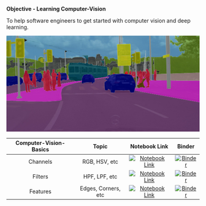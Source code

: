 **Objective - Learning Computer-Vision**

To help software engineers to get started with computer vision and deep learning.

![Computer-Vision](Images/imageSegmentation.jpg)

| Computer-Vision-Basics | Topic | Notebook Link | Binder |
| :---: | :----:       | :---:       | :---:     |
| Channels | RGB, HSV, etc | [![Notebook Link](https://img.shields.io/badge/Notebook--green.svg)](https://github.com/Mayurji/Computer-Vision/blob/main/computer-vision-basics/Computer-Vision-Basics-Part-I.ipynb)|[![Binder](https://mybinder.org/badge_logo.svg)](https://mybinder.org/v2/gh/Mayurji/Computer-Vision/main?labpath=%2Fcomputer-vision-basics%2FComputer-Vision-Basics-Part-I.ipynb)|
| Filters | HPF, LPF, etc | [![Notebook Link](https://img.shields.io/badge/Notebook--green.svg)](https://github.com/Mayurji/Computer-Vision/blob/main/computer-vision-basics/Computer-Vision-Basics-Part-II.ipynb)| [![Binder](https://mybinder.org/badge_logo.svg)](https://mybinder.org/v2/gh/Mayurji/Computer-Vision/main?labpath=%2Fcomputer-vision-basics%2FComputer-Vision-Basics-Part-II.ipynb) |
| Features | Edges, Corners, etc | [![Notebook Link](https://img.shields.io/badge/Notebook--green.svg)](https://github.com/Mayurji/Computer-Vision/blob/main/computer-vision-basics/Computer-Vision-Basics-Part-III.ipynb)| [![Binder](https://mybinder.org/badge_logo.svg)](https://mybinder.org/v2/gh/Mayurji/Computer-Vision/main?labpath=%2Fcomputer-vision-basics%2FComputer-Vision-Basics-Part-III.ipynb) |